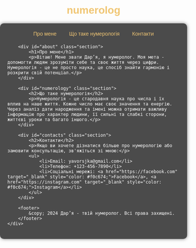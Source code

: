 # numerolog<!DOCTYPE html>
<html lang="uk">
<head>
    <meta charset="UTF-8">
    <meta name="viewport" content="width=device-width, initial-scale=1.0">
    <title>Особиста Вебсторінка Нумеролога</title>
    <style>
        body {
            font-family: Arial, sans-serif;
            background: url('https://www.example.com/stars-background.jpg') no-repeat center center fixed;
            background-size: cover;
            color: white;
            margin: 0;
            padding: 0;
        }
        .container {
            max-width: 800px;
            margin: auto;
            padding: 20px;
            background: rgba(0, 0, 0, 0.7);
            border-radius: 10px;
            box-shadow: 0 0 10px rgba(0, 0, 0, 0.5);
        }
        h1, h2 {
            text-align: center;
            color: #f0c674;
        }
        nav {
            text-align: center;
            margin-bottom: 20px;
        }
        nav a {
            color: #f0c674;
            margin: 0 15px;
            text-decoration: none;
        }
        nav a:hover {
            text-decoration: underline;
        }
        .section {
            margin-bottom: 40px;
        }
        footer {
            text-align: center;
            margin-top: 20px;
            color: #f0c674;
        }
    </style>
</head>
<body>
    <div class="container">
        <nav>
            <a href="#about">Про мене</a>
            <a href="#numerology">Що таке нумерологія</a>
            <a href="#contacts">Контакти</a>
        </nav>
        
        <div id="about" class="section">
            <h1>Про мене</h1>
            <p>Вітаю! Мене звати Дар’я, я нумеролог. Моя мета - допомогти людям зрозуміти себе та своє життя через цифри. Нумерологія - це не просто наука, це спосіб знайти гармонію і розкрити свій потенціал.</p>
        </div>
        
        <div id="numerology" class="section">
            <h2>Що таке нумерологія</h2>
            <p>Нумерологія - це стародавня наука про числа і їх вплив на наше життя. Кожне число має своє значення та енергію. Через аналіз дати народження та імені можна отримати важливу інформацію про характер людини, її сильні та слабкі сторони, життєві уроки та багато іншого.</p>
        </div>
        
        <div id="contacts" class="section">
            <h2>Контакти</h2>
            <p>Якщо ви хочете дізнатися більше про нумерологію або замовити консультацію, зв'яжіться зі мною:</p>
            <ul>
                <li>Email: yavorsjka@gmail.com</li>
                <li>Телефон: +123-456-7890</li>
                <li>Соціальні мережі: <a href="https://facebook.com" target="_blank" style="color: #f0c674;">Facebook</a>, <a href="https://instagram.com" target="_blank" style="color: #f0c674;">Instagram</a></li>
            </ul>
        </div>
        
        <footer>
            &copy; 2024 Дар’я - твій нумеролог. Всі права захищені.
        </footer>
    </div>
</body>
</html>
